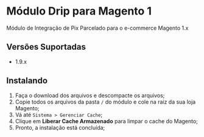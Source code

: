 # Módulo Drip para Magento 1
Módulo de Integração de Pix Parcelado para o e-commerce Magento 1.x


## Versões Suportadas
- 1.9.x


## Instalando
1. Faça o download dos arquivos e descompacte os arquivos;
2. Copie todos os arquivos da pasta `/` do módulo e cole na raiz da sua loja Magento;
3. Vá até `Sistema > Gerenciar Cache`;
4. Clique em **Liberar Cache Armazenado** para limpar o cache do Magento;
5. Pronto, a instalação está concluída;


